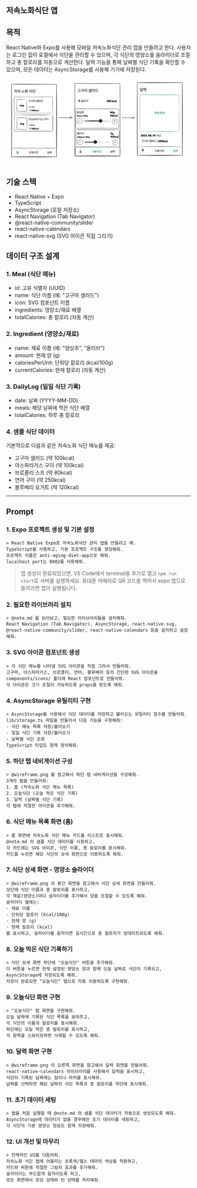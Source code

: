 ## 저속노화식단 앱

## 목적

React Native와 Expo를 사용해 모바일 저속노화식단 관리 앱을 만들려고 한다.
사용자는 로그인 없이 로컬에서 식단을 관리할 수 있으며, 각 식단의 영양소를 슬라이더로 조절하고 총 칼로리를 자동으로 계산한다.
달력 기능을 통해 날짜별 식단 기록을 확인할 수 있으며, 모든 데이터는 AsyncStorage를 사용해 기기에 저장된다.

![와이어프레임](./wireframe.png)

## 기술 스택

- React Native + Expo
- TypeScript
- AsyncStorage (로컬 저장소)
- React Navigation (Tab Navigator)
- @react-native-community/slider
- react-native-calendars
- react-native-svg (SVG 아이콘 직접 그리기)

## 데이터 구조 설계

### 1. Meal (식단 메뉴)
- id: 고유 식별자 (UUID)
- name: 식단 이름 (예: "고구마 샐러드")
- icon: SVG 컴포넌트 이름
- ingredients: 영양소/재료 배열
- totalCalories: 총 칼로리 (자동 계산)

### 2. Ingredient (영양소/재료)
- name: 재료 이름 (예: "양상추", "올리브")
- amount: 현재 양 (g)
- caloriesPerUnit: 단위당 칼로리 (kcal/100g)
- currentCalories: 현재 칼로리 (자동 계산)

### 3. DailyLog (일일 식단 기록)
- date: 날짜 (YYYY-MM-DD)
- meals: 해당 날짜에 먹은 식단 배열
- totalCalories: 하루 총 칼로리

### 4. 샘플 식단 데이터
기본적으로 다음과 같은 저속노화 식단 메뉴를 제공:
- 고구마 샐러드 (약 100kcal)
- 아스파라거스 구이 (약 100kcal)
- 브로콜리 스프 (약 80kcal)
- 연어 구이 (약 250kcal)
- 블루베리 요거트 (약 120kcal)

---

## Prompt

### 1. Expo 프로젝트 생성 및 기본 설정

```
> React Native Expo로 저속노화식단 관리 앱을 만들려고 해.
TypeScript를 사용하고, 기본 프로젝트 구조를 생성해줘.
프로젝트 이름은 anti-aging-diet-app으로 해줘.
localhost port는 8082를 사용해줘.
```

> 앱 생성이 완료되었으면, VS Code에서 terminal을 추가로 열고 `npm run start`로 서버를 실행하세요. 휴대폰 카메라로 QR 코드를 찍어서 expo 앱으로 들어가면 앱이 실행됩니다.

### 2. 필요한 라이브러리 설치

```
> @note.md 를 읽어보고, 필요한 라이브러리들을 설치해줘.
React Navigation (Tab Navigator), AsyncStorage, react-native-svg,
@react-native-community/slider, react-native-calendars 등을 설치하고 설정해줘.
```

### 3. SVG 아이콘 컴포넌트 생성

```
> 각 식단 메뉴를 나타낼 SVG 아이콘을 직접 그려서 만들어줘.
고구마, 아스파라거스, 브로콜리, 연어, 블루베리 등의 간단한 SVG 아이콘을
components/icons/ 폴더에 React 컴포넌트로 만들어줘.
각 아이콘은 크기 조절이 가능하도록 props를 받도록 해줘.
```

### 4. AsyncStorage 유틸리티 구현

```
> AsyncStorage를 사용해서 식단 데이터를 저장하고 불러오는 유틸리티 함수를 만들어줘.
lib/storage.ts 파일을 만들어서 다음 기능을 구현해줘:
- 식단 메뉴 목록 저장/불러오기
- 일일 식단 기록 저장/불러오기
- 날짜별 식단 조회
TypeScript 타입도 함께 정의해줘.
```

### 5. 하단 탭 네비게이션 구성

```
> @wireframe.png 를 참고해서 하단 탭 네비게이션을 구성해줘.
3개의 탭을 만들어줘:
1. 홈 (저속노화 식단 메뉴 목록)
2. 오늘식단 (오늘 먹은 식단 기록)
3. 달력 (날짜별 식단 기록)
각 탭에 적절한 아이콘을 추가해줘.
```

### 6. 식단 메뉴 목록 화면 (홈)

```
> 홈 화면에 저속노화 식단 메뉴 카드를 리스트로 표시해줘.
@note.md 의 샘플 식단 데이터를 사용하고,
각 카드에는 SVG 아이콘, 식단 이름, 총 칼로리를 표시해줘.
카드를 누르면 해당 식단의 상세 화면으로 이동하도록 해줘.
```

### 7. 식단 상세 화면 - 영양소 슬라이더

```
> @wireframe.png 의 중간 화면을 참고해서 식단 상세 화면을 만들어줘.
상단에 식단 이름과 총 칼로리를 표시하고,
각 재료(영양소)마다 슬라이더를 추가해서 양을 조절할 수 있도록 해줘.
슬라이더 옆에는:
- 재료 이름
- 단위당 칼로리 (kcal/100g)
- 현재 양 (g)
- 현재 칼로리 (kcal)
를 표시하고, 슬라이더를 움직이면 실시간으로 총 칼로리가 업데이트되도록 해줘.
```

### 8. 오늘 먹은 식단 기록하기

```
> 식단 상세 화면 하단에 "오늘식단" 버튼을 추가해줘.
이 버튼을 누르면 현재 설정된 영양소 양과 함께 오늘 날짜로 식단이 기록되고,
AsyncStorage에 저장되도록 해줘.
저장이 완료되면 "오늘식단" 탭으로 자동 이동하도록 구현해줘.
```

### 9. 오늘식단 화면 구현

```
> "오늘식단" 탭 화면을 구현해줘.
오늘 날짜에 기록된 식단 목록을 보여주고,
각 식단의 이름과 칼로리를 표시해줘.
하단에는 오늘 먹은 총 칼로리를 표시하고,
각 항목을 스와이프하면 삭제할 수 있도록 해줘.
```

### 10. 달력 화면 구현

```
> @wireframe.png 의 오른쪽 화면을 참고해서 달력 화면을 만들어줘.
react-native-calendars 라이브러리를 사용해서 달력을 표시하고,
식단이 기록된 날짜에는 점이나 마커를 표시해줘.
날짜를 선택하면 해당 날짜의 식단 목록과 총 칼로리를 하단에 표시해줘.
```

### 11. 초기 데이터 세팅

```
> 앱을 처음 실행할 때 @note.md 의 샘플 식단 데이터가 자동으로 생성되도록 해줘.
AsyncStorage에 데이터가 없을 경우에만 초기 데이터를 세팅하고,
각 식단의 기본 영양소 정보도 함께 저장해줘.
```

### 12. UI 개선 및 마무리

```
> 전체적인 UI를 다듬어줘.
저속노화 식단 앱에 어울리는 초록색/헬스 테마의 색상을 적용하고,
카드와 버튼에 적절한 그림자 효과를 추가해줘.
슬라이더는 부드럽게 움직이도록 하고,
모든 화면에서 로딩 상태와 빈 상태를 처리해줘.
```
